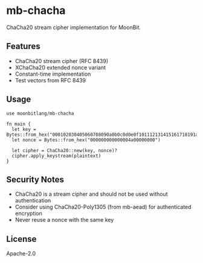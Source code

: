 # mb-chacha

ChaCha20 stream cipher implementation for MoonBit.

## Features

- ChaCha20 stream cipher (RFC 8439)
- XChaCha20 extended nonce variant
- Constant-time implementation
- Test vectors from RFC 8439

## Usage

```moonbit
use moonbitlang/mb-chacha

fn main {
  let key = Bytes::from_hex("000102030405060708090a0b0c0d0e0f101112131415161718191a1b1c1d1e1f")
  let nonce = Bytes::from_hex("000000000000004a00000000")
  
  let cipher = ChaCha20::new(key, nonce)?
  cipher.apply_keystream(plaintext)
}
```

## Security Notes

- ChaCha20 is a stream cipher and should not be used without authentication
- Consider using ChaCha20-Poly1305 (from mb-aead) for authenticated encryption
- Never reuse a nonce with the same key

## License

Apache-2.0
